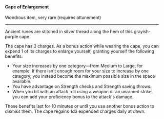 #### Cape of Enlargement

Wondrous item, very rare (requires attunement)

---

Ancient runes are stitched in silver thread along the hem of this grayish-purple cape.

The cape has 3 charges. As a bonus action while wearing the cape, you can expend 1 of its charges to enlarge yourself, granting yourself the following benefits:

- Your size increases by one category—from Medium to Large, for example. If there isn't enough room for your size to increase by one category, you instead become the maximum possible size in the space available.
- You have advantage on Strength checks and Strength saving throws.
- When you hit with an attack roll using a weapon or an unarmed strike, you can add your proficiency bonus to the attack's damage.

These benefits last for 10 minutes or until you use another bonus action to dismiss them. The cape regains 1d3 expended charges daily at dawn.



